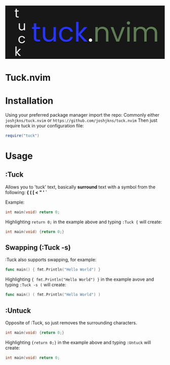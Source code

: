 ![banner](banner.png)

# Tuck.nvim

# Installation
Using your preferred package manager import the repo:
Commonly either `joshjkns/tuck.nvim` or `https://github.com/joshjkns/tuck.nvim`
Then just require tuck in your configuration file:
```lua
require("tuck")
```

# Usage

## :Tuck 
Allows you to 'tuck' text, basically **surround** text with a symbol from the following: **{ ( [ < " ' `**

Example:

```C
int main(void) return 0;
```

Highlighting `return 0;` in the example above and typing `:Tuck {` will create:

```C 
int main(void) {return 0;}
```

## Swapping (:Tuck -s)
:Tuck also supports swapping, for example:

```go
func main() { fmt.Println("Hello World") }
```

Highlighting `{ fmt.Println("Hello World") }` in the example avove and typing `:Tuck -s (` will create:

```go
func main() ( fmt.Println("Hello World") )
```

## :Untuck
Opposite of :Tuck, so just removes the surrounding characters.

```C 
int main(void) {return 0;}
```

Highlighting `{return 0;}` in the example above and typing `:Untuck` will create:


```C 
int main(void) return 0;
```


